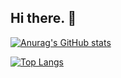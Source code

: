 ## Hi there. 👋
[![Anurag's GitHub stats](https://github-readme-stats.vercel.app/api?username=anastasimars&show_icons=true&theme=radical)](https://github.com/anuraghazra/github-readme-stats)

[![Top Langs](https://github-readme-stats.vercel.app/api/top-langs/?username=anastasimars&layout=compact)](https://github.com/anuraghazra/github-readme-stats)
